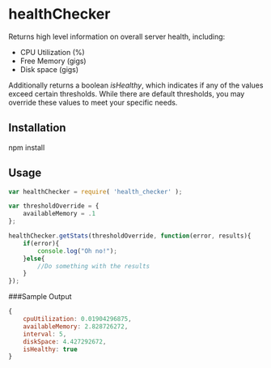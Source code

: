 # healthChecker

Returns high level information on overall server health, including:
* CPU Utilization (%)
* Free Memory (gigs)
* Disk space (gigs)

Additionally returns a boolean *isHealthy*, which indicates if any of the 
values exceed certain thresholds. While there are default thresholds, you
may override these values to meet your specific needs.

## Installation

npm install

## Usage

```javascript
var healthChecker = require( 'health_checker' );

var thresholdOverride = {
    availableMemory = .1
};

healthChecker.getStats(thresholdOverride, function(error, results){
    if(error){
        console.log("Oh no!");
    }else{
        //Do something with the results
    }
});
```

###Sample Output

```javascript
{
    cpuUtilization: 0.01904296875,
    availableMemory: 2.828726272,
    interval: 5,
    diskSpace: 4.427292672,
    isHealthy: true
}
```
